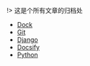 !> 这是个所有文章的归档处
- [Dock](src/myknowledge/Docker/)
- [Git](src/myknowledge/Git/)
- [Django](src/myknowledge/Django/)
- [Docsify](src/myknowledge/Docsify/)
- [Python](src/myknowledge/Python/)
<!-- > 下面是个无聊弄的网页嵌套 不必在意
<div style="position: relative; padding: 30% 45%;">
<iframe style="position: absolute; width: 100%; height: 100%; left: 0; top: 0;" src="https://docs.python.org/zh-cn/3/tutorial/index.html" frameborder="1" scrolling="yes" width="320" height="240" allowfullscreen
</iframe>
</div> -->